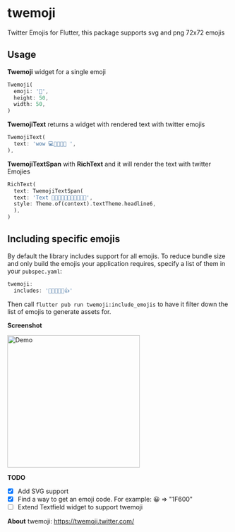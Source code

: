 # twemoji

Twitter Emojis for Flutter, this package supports svg and png 72x72 emojis

## Usage

**Twemoji** widget for a single emoji

```dart
Twemoji(
  emoji: '🍕',
  height: 50,
  width: 50,
)
```

**TwemojiText** returns a widget with rendered text with twitter emojis

```dart
TwemojiText(
  text: 'wow 💻👩‍💻👨‍💻 ',
),
```

**TwemojiTextSpan** with **RichText** and it will render the text with twitter Emojies

```dart
RichText(
  text: TwemojiTextSpan(
  text: 'Text 🍕🍔🌭🍿🧂🥓🥨🥐🍞🥞🥞',
  style: Theme.of(context).textTheme.headline6,
  ),
)
```

## Including specific emojis

By default the library includes support for all emojis. To reduce bundle size and only build the emojis your application requires, specify a list of them in your `pubspec.yaml`:

```dart
twemoji:
  includes: '👩‍👩‍👧‍👧👏👍'
```

Then call `flutter pub run twemoji:include_emojis` to have it filter down the list of emojis to generate assets for.

**Screenshot**

<img width="300px" alt="Demo" src="https://github.com/bigblackclock/twemoji/raw/master/art/2.png"/>


**TODO**

-   [x] Add SVG support
-   [x] Find a way to get an emoji code. For example: 😀 => "1F600"
-   [ ] Extend Textfield widget to support twemoji

**About**
twemoji: https://twemoji.twitter.com/
